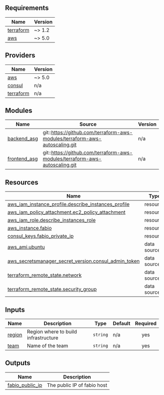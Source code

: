 ## Requirements

| Name | Version |
|------|---------|
| <a name="requirement_terraform"></a> [terraform](#requirement\_terraform) | ~> 1.2 |
| <a name="requirement_aws"></a> [aws](#requirement\_aws) | ~> 5.0 |

## Providers

| Name | Version |
|------|---------|
| <a name="provider_aws"></a> [aws](#provider\_aws) | ~> 5.0 |
| <a name="provider_consul"></a> [consul](#provider\_consul) | n/a |
| <a name="provider_terraform"></a> [terraform](#provider\_terraform) | n/a |

## Modules

| Name | Source | Version |
|------|--------|---------|
| <a name="module_backend_asg"></a> [backend\_asg](#module\_backend\_asg) | git::https://github.com/terraform-aws-modules/terraform-aws-autoscaling.git | n/a |
| <a name="module_frontend_asg"></a> [frontend\_asg](#module\_frontend\_asg) | git::https://github.com/terraform-aws-modules/terraform-aws-autoscaling.git | n/a |

## Resources

| Name | Type |
|------|------|
| [aws_iam_instance_profile.describe_instances_profile](https://registry.terraform.io/providers/hashicorp/aws/latest/docs/resources/iam_instance_profile) | resource |
| [aws_iam_policy_attachment.ec2_policy_attachment](https://registry.terraform.io/providers/hashicorp/aws/latest/docs/resources/iam_policy_attachment) | resource |
| [aws_iam_role.describe_instances_role](https://registry.terraform.io/providers/hashicorp/aws/latest/docs/resources/iam_role) | resource |
| [aws_instance.fabio](https://registry.terraform.io/providers/hashicorp/aws/latest/docs/resources/instance) | resource |
| [consul_keys.fabio_private_ip](https://registry.terraform.io/providers/hashicorp/consul/latest/docs/resources/keys) | resource |
| [aws_ami.ubuntu](https://registry.terraform.io/providers/hashicorp/aws/latest/docs/data-sources/ami) | data source |
| [aws_secretsmanager_secret_version.consul_admin_token](https://registry.terraform.io/providers/hashicorp/aws/latest/docs/data-sources/secretsmanager_secret_version) | data source |
| [terraform_remote_state.network](https://registry.terraform.io/providers/hashicorp/terraform/latest/docs/data-sources/remote_state) | data source |
| [terraform_remote_state.security_group](https://registry.terraform.io/providers/hashicorp/terraform/latest/docs/data-sources/remote_state) | data source |

## Inputs

| Name | Description | Type | Default | Required |
|------|-------------|------|---------|:--------:|
| <a name="input_region"></a> [region](#input\_region) | Region where to build infrastructure | `string` | n/a | yes |
| <a name="input_team"></a> [team](#input\_team) | Name of the team | `string` | n/a | yes |

## Outputs

| Name | Description |
|------|-------------|
| <a name="output_fabio_public_ip"></a> [fabio\_public\_ip](#output\_fabio\_public\_ip) | The public IP of fabio host |
